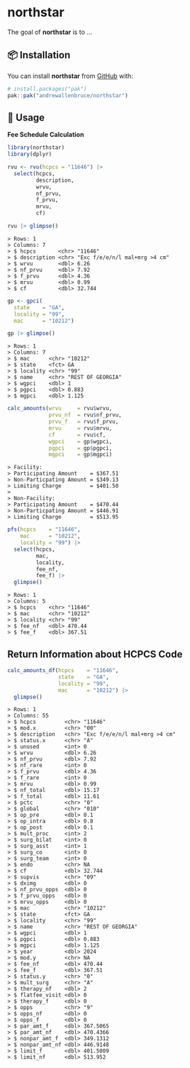 
<!-- README.md is generated from README.Rmd. Please edit that file -->

# northstar

<!-- badges: start -->
<!-- badges: end -->

The goal of **northstar** is to …

## :package: Installation

You can install **northstar** from [GitHub](https://github.com/) with:

``` r
# install.packages("pak")
pak::pak("andrewallenbruce/northstar")
```

## :beginner: Usage

**Fee Schedule Calculation**

``` r
library(northstar)
library(dplyr)
```

``` r
rvu <- rvu(hcpcs = "11646") |> 
  select(hcpcs, 
         description,
         wrvu, 
         nf_prvu, 
         f_prvu, 
         mrvu, 
         cf)

rvu |> glimpse()
```

    > Rows: 1
    > Columns: 7
    > $ hcpcs       <chr> "11646"
    > $ description <chr> "Exc f/e/e/n/l mal+mrg >4 cm"
    > $ wrvu        <dbl> 6.26
    > $ nf_prvu     <dbl> 7.92
    > $ f_prvu      <dbl> 4.36
    > $ mrvu        <dbl> 0.99
    > $ cf          <dbl> 32.744

``` r
gp <- gpci(
  state    = "GA",
  locality = "99",
  mac      = "10212")

gp |> glimpse()
```

    > Rows: 1
    > Columns: 7
    > $ mac      <chr> "10212"
    > $ state    <fct> GA
    > $ locality <chr> "99"
    > $ name     <chr> "REST OF GEORGIA"
    > $ wgpci    <dbl> 1
    > $ pgpci    <dbl> 0.883
    > $ mgpci    <dbl> 1.125

``` r
calc_amounts(wrvu     = rvu$wrvu,
             prvu_nf  = rvu$nf_prvu,
             prvu_f   = rvu$f_prvu,
             mrvu     = rvu$mrvu,
             cf       = rvu$cf,
             wgpci    = gp$wgpci,
             pgpci    = gp$pgpci,
             mgpci    = gp$mgpci)
```

    > Facility:
    > Participating Amount    = $367.51
    > Non-Particpating Amount = $349.13
    > Limiting Charge         = $401.50
    > 
    > Non-Facility:
    > Participating Amount    = $470.44
    > Non-Particpating Amount = $446.91
    > Limiting Charge         = $513.95

``` r
pfs(hcpcs    = "11646", 
    mac      = "10212",
    locality = "99") |> 
  select(hcpcs,
         mac,
         locality,
         fee_nf,
         fee_f) |> 
  glimpse()
```

    > Rows: 1
    > Columns: 5
    > $ hcpcs    <chr> "11646"
    > $ mac      <chr> "10212"
    > $ locality <chr> "99"
    > $ fee_nf   <dbl> 470.44
    > $ fee_f    <dbl> 367.51

## Return Information about HCPCS Code

``` r
calc_amounts_df(hcpcs    = "11646", 
                state    = "GA", 
                locality = "99", 
                mac      = "10212") |> 
  glimpse()
```

    > Rows: 1
    > Columns: 55
    > $ hcpcs         <chr> "11646"
    > $ mod.x         <chr> "00"
    > $ description   <chr> "Exc f/e/e/n/l mal+mrg >4 cm"
    > $ status.x      <chr> "A"
    > $ unused        <int> 0
    > $ wrvu          <dbl> 6.26
    > $ nf_prvu       <dbl> 7.92
    > $ nf_rare       <int> 0
    > $ f_prvu        <dbl> 4.36
    > $ f_rare        <int> 0
    > $ mrvu          <dbl> 0.99
    > $ nf_total      <dbl> 15.17
    > $ f_total       <dbl> 11.61
    > $ pctc          <chr> "0"
    > $ global        <chr> "010"
    > $ op_pre        <dbl> 0.1
    > $ op_intra      <dbl> 0.8
    > $ op_post       <dbl> 0.1
    > $ mult_proc     <int> 2
    > $ surg_bilat    <int> 0
    > $ surg_asst     <int> 1
    > $ surg_co       <int> 0
    > $ surg_team     <int> 0
    > $ endo          <chr> NA
    > $ cf            <dbl> 32.744
    > $ supvis        <chr> "09"
    > $ dximg         <dbl> 0
    > $ nf_prvu_opps  <dbl> 0
    > $ f_prvu_opps   <dbl> 0
    > $ mrvu_opps     <dbl> 0
    > $ mac           <chr> "10212"
    > $ state         <fct> GA
    > $ locality      <chr> "99"
    > $ name          <chr> "REST OF GEORGIA"
    > $ wgpci         <dbl> 1
    > $ pgpci         <dbl> 0.883
    > $ mgpci         <dbl> 1.125
    > $ year          <dbl> 2024
    > $ mod.y         <chr> NA
    > $ fee_nf        <dbl> 470.44
    > $ fee_f         <dbl> 367.51
    > $ status.y      <chr> "0"
    > $ mult_surg     <chr> "A"
    > $ therapy_nf    <dbl> 2
    > $ flatfee_visit <dbl> 0
    > $ therapy_f     <dbl> 0
    > $ opps          <chr> "9"
    > $ opps_nf       <dbl> 0
    > $ opps_f        <dbl> 0
    > $ par_amt_f     <dbl> 367.5065
    > $ par_amt_nf    <dbl> 470.4366
    > $ nonpar_amt_f  <dbl> 349.1312
    > $ nonpar_amt_nf <dbl> 446.9148
    > $ limit_f       <dbl> 401.5009
    > $ limit_nf      <dbl> 513.952
